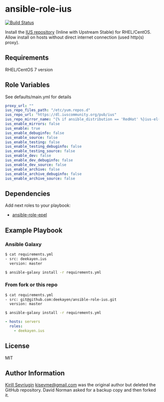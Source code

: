# ansible-role-ius

[![Build Status](https://travis-ci.org/deekayen/ansible-role-ius.svg?branch=master)](https://travis-ci.org/deekayen/ansible-role-ius)

Install the [IUS repository](https://ius.io/) (Inline with Upstream Stable) for RHEL/CentOS.
Allow install on hosts without direct internet connection (used http(s) proxy).

## Requirements

RHEL/CentOS 7 version

## Role Variables

See defaults/main.yml for details

```yaml
proxy_url: ""
ius_repo_files_path: "/etc/yum.repos.d"
ius_repo_url: "https://dl.iuscommunity.org/pub/ius"
ius_repo_mirror_name: "{% if ansible_distribution == 'RedHat' %}ius-el{% else %}ius-centos{% endif %}"
ius_enable_mirrors: false
ius_enable: true
ius_enable_debuginfo: false
ius_enable_source: false
ius_enable_testing: false
ius_enable_testing_debuginfo: false
ius_enable_testing_source: false
ius_enable_dev: false
ius_enable_dev_debuginfo: false
ius_enable_dev_source: false
ius_enable_archive: false
ius_enable_archive_debuginfo: false
ius_enable_archive_source: false
```

## Dependencies

Add next roles to your playbook:

- [ansible-role-epel](https://github.com/kisev/ansible-role-epel)

## Example Playbook

### Ansible Galaxy

```bash
$ cat requirements.yml
- src: deekayen.ius
  version: master

$ ansible-galaxy install -r requirements.yml
```

### From fork or this repo

```bash
$ cat requirements.yml
- src: git@github.com:deekayen/ansible-role-ius.git
  version: master

$ ansible-galaxy install -r requirements.yml
```

```yaml
- hosts: servers
  roles:
    - deekayen.ius
```

## License

MIT

## Author Information

[Kirill Sevriugin](https://kisev.me) <kisevme@gmail.com> was the original author but deleted the GitHub repository. David Norman asked for a backup copy and then forked it.

